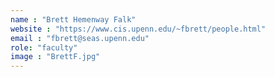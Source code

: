 ```yaml
---
name : "Brett Hemenway Falk"
website : "https://www.cis.upenn.edu/~fbrett/people.html"
email : "fbrett@seas.upenn.edu"
role: "faculty"
image : "BrettF.jpg"
---
```


